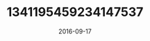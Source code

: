 ---
title: "1341195459234147537"
cover: "2016-09-17 19.02.59 1341195459234147537_46248401"
photo: "2016-09-17 19.02.59 1341195459234147537_46248401"
date: "2016-09-17"
type: "photo"
---